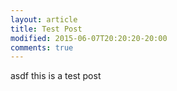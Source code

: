 ```yaml
---
layout: article
title: Test Post
modified: 2015-06-07T20:20:20-20:00
comments: true
---
```



asdf this is a test post 